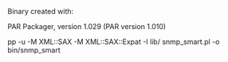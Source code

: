 Binary created with:

PAR Packager, version 1.029 (PAR version 1.010)

pp -u -M XML::SAX -M XML::SAX::Expat -I lib/ snmp_smart.pl -o bin/snmp_smart
